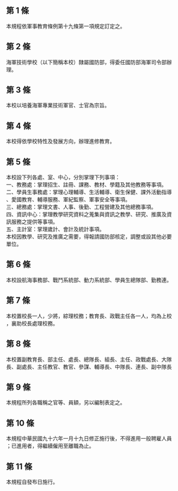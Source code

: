 第 1 條
-------
本規程依軍事教育條例第十九條第一項規定訂定之。

第 2 條
-------
海軍技術學校（以下簡稱本校）隸屬國防部，得委任國防部海軍司令部辦  
理。

第 3 條
-------
本校以培養海軍專業技術軍官、士官為宗旨。

第 4 條
-------
本校得依學校特性及發展方向，辦理進修教育。

第 5 條
-------
本校設下列各處、室、中心，分別掌理下列事項：  
一、教務處：掌理招生、註冊、課務、教材、學籍及其他教務等事項。  
二、學員生事務處：掌理心理輔導、生活輔導、衛生保健、課外活動指導  
    、愛國教育、輔導服務、軍紀監察、軍事安全等事項。  
三、總務處：掌理文書、人事、後勤、工程營建及其他總務事項。  
四、資訊中心：掌理教學研究資料之蒐集與資訊之教學、研究、推廣及資  
    訊服務之提供等事項。  
五、主計室：掌理歲計、會計及統計事項。  
本校因教學、研究及推廣之需要，得報請國防部核定，調整或設其他必要  
單位。

第 6 條
-------
本校設航海事務部、戰鬥系統部、動力系統部、學員生總隊部、勤務連。

第 7 條
-------
本校置校長一人，少將，綜理校務；教育長、政戰主任各一人，均為上校  
，襄助校長處理校務。

第 8 條
-------
本校置副教育長、部主任、處長、總隊長、組長、主任、政戰處長、大隊  
長、副處長、主任教官、教官、參謀、輔導長、中隊長、連長、副中隊長

第 9 條
-------
本規程所列各職稱之官等、員額，另以編制表定之。

第 10 條
--------
本規程中華民國九十六年一月十九日修正施行後，不得進用一般聘雇人員  
；已進用者，得繼續僱用至離職為止。

第 11 條
--------
本規程自發布日施行。

